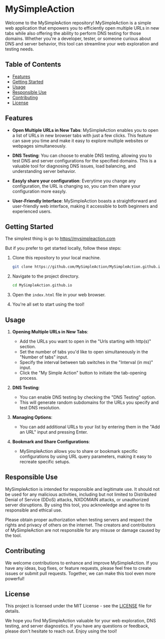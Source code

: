 # MySimpleAction

Welcome to the MySimpleAction repository! MySimpleAction is a simple web application that empowers you to efficiently open multiple URLs in new tabs while also offering the ability to perform DNS testing for those domains. Whether you're a developer, tester, or someone curious about DNS and server behavior, this tool can streamline your web exploration and testing needs.

## Table of Contents
- [Features](#features)
- [Getting Started](#getting-started)
- [Usage](#usage)
- [Responsible Use](#responsible-use)
- [Contributing](#contributing)
- [License](#license)

## Features

- **Open Multiple URLs in New Tabs**: MySimpleAction enables you to open a list of URLs in new browser tabs with just a few clicks. This feature can save you time and make it easy to explore multiple websites or webpages simultaneously.

- **DNS Testing**: You can choose to enable DNS testing, allowing you to test DNS and server configurations for the specified domains. This is a valuable tool for diagnosing DNS issues, load balancing, and understanding server behavior.

- **Easyly share your configuration**: Everytime you change any configuration, the URL is changing so, you can then share your configuration more easyly.
 
- **User-Friendly Interface**: MySimpleAction boasts a straightforward and user-friendly web interface, making it accessible to both beginners and experienced users.

## Getting Started

The simplest thing is go to [https//mysimpleaction.com](https//mysimpleaction.com) 

But if you prefer to get started locally, follow these steps:

1. Clone this repository to your local machine.

   ```bash
   git clone https://github.com/MySimpleAction/MySimpleAction.github.io.git
   ```

2. Navigate to the project directory.

   ```bash
   cd MySimpleAction.github.io
   ```

3. Open the `index.html` file in your web browser.

4. You're all set to start using the tool!

## Usage

1. **Opening Multiple URLs in New Tabs**:
   - Add the URLs you want to open in the "Urls starting with http(s)" section.
   - Set the number of tabs you'd like to open simultaneously in the "Number of tabs" input.
   - Specify the interval between tab switches in the "Interval (in ms)" input.
   - Click the "My Simple Action" button to initiate the tab-opening process.

2. **DNS Testing**:
   - You can enable DNS testing by checking the "DNS Testing" option.
   - This will generate random subdomains for the URLs you specify and test DNS resolution.

3. **Managing Options**:
   - You can add additional URLs to your list by entering them in the "Add an URL" input and pressing Enter.

4. **Bookmark and Share Configurations**:
   - MySimpleAction allows you to share or bookmark specific configurations by using URL query parameters, making it easy to recreate specific setups.

## Responsible Use

MySimpleAction is intended for responsible and legitimate use. It should not be used for any malicious activities, including but not limited to Distributed Denial of Service (DDoS) attacks, NXDOMAIN attacks, or unauthorized server disruptions. By using this tool, you acknowledge and agree to its responsible and ethical use.

Please obtain proper authorization when testing servers and respect the rights and privacy of others on the internet. The creators and contributors of MySimpleAction are not responsible for any misuse or damage caused by the tool.

## Contributing

We welcome contributions to enhance and improve MySimpleAction. If you have any ideas, bug fixes, or feature requests, please feel free to create issues or submit pull requests. Together, we can make this tool even more powerful!

## License

This project is licensed under the MIT License - see the [LICENSE](LICENSE) file for details.

We hope you find MySimpleAction valuable for your web exploration, DNS testing, and server diagnostics. If you have any questions or feedback, please don't hesitate to reach out. Enjoy using the tool!
